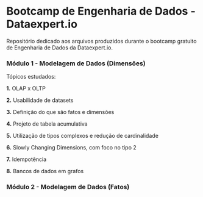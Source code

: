 # Bootcamp de Engenharia de Dados - Dataexpert.io

Repositório dedicado aos arquivos produzidos durante o bootcamp gratuito de Engenharia de Dados da Dataexpert.io.

### Módulo 1 - Modelagem de Dados (Dimensões)

Tópicos estudados:

**1.** OLAP x OLTP

**2.** Usabilidade de datasets 

**3.** Definição do que são fatos e dimensões

**4.** Projeto de tabela acumulativa

**5.** Utilização de tipos complexos e redução de cardinalidade

**6.** Slowly Changing Dimensions, com foco no tipo 2

**7.** Idempotência

**8.** Bancos de dados em grafos

### Módulo 2 - Modelagem de Dados (Fatos)
